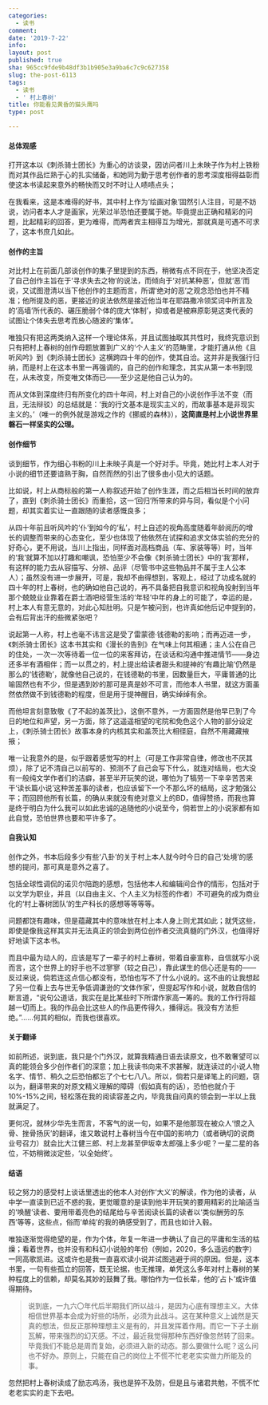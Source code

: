 ```yaml
---
categories:
  - 读书
comment: 
date: '2019-7-22'
info: 
layout: post
published: true
sha: 965cc9fde9b48df3b1b905e3a9ba6c7c9c627358
slug: the-post-6113
tags:
  - 读书
  - ' 村上春树'
title: 你能看见黄昏的猫头鹰吗
type: post

---
```




#### 总体观感
打开这本以《刺杀骑士团长》为重心的访谈录，因访问者川上未映子作为村上铁粉而对其作品烂熟于心的扎实储备，和她同为勤于思考创作者的思考深度相得益彰而使这本书读起来意外的畅快而又时不时让人啧啧点头；

在我看来，这是本难得的好书，其中村上作为‘绘画对象’固然引人注目，可是不妨说，访问者本人才是画家，光荣过半恐怕还要属于她。毕竟提出正确和精彩的问题，比起精彩的回答，更为难得，而两者宾主相得互为增光，那就真是可遇不可求了，这本书庶几如此。

#### 创作的主旨

对比村上在前面几部谈创作的集子里提到的东西，稍微有点不同在于，他坚决否定了自己创作主旨在于‘寻求失去之物’的说法，而倾向于‘对抗某种恶’，但就‘恶’而说，又试图澄清以当下他创作的主题而言，所谓‘绝对的恶’之观念恐怕也并不精准；他所提及的恶，更接近的说法依然是接近他当年在耶路撒冷领奖词中所言及的‘高墙’所代表的、碾压脆弱个体的庞大‘体制’，抑或者是被麻原彰晃这类代表的试图让个体失去思考而放心随波的‘集体’。

唯独只有把这两类纳入这样一个理论体系，并且试图抽取其共性时，我终究意识到只有把村上春树的创作母题放置到广义的‘个人主义’的范畴里，才能打通从他《且听风吟》到《刺杀骑士团长》这横跨四十年的创作，使其自洽。这并非是我强行归纳，而是村上在这本书里一再强调的，自己的创作和理念，其实从第一本书到现在，从未改变，所变唯文体而已——至少这是他自己认为的。

而从文体到深度终归有所变化的四十年间，村上对自己的小说创作手法不变（而且，无法辩驳）的总结就是：‘我的行文基本是现实主义的，而故事基本是非现实主义的。’（唯一的例外就是游戏之作的《挪威的森林》），**这简直是村上小说世界里磐石一样坚实的公理。**  

#### 创作细节 

谈到细节，作为细心书粉的川上未映子真是一个好对手。毕竟，她比村上本人对于小说的细节还要谙熟于胸，自然而然的引出了很多由小见大的话题。

比如说，村上从商标般的第一人称叙述开始了创作生涯，而之后相当长时间的放弃了，直到《刺杀骑士团长》而重拾，这一‘回归’所带来的异与同，看似是个小问题，却其实着实让一直跟随的读者感慨良多；

从四十年前且听风吟的‘仆’到如今的‘私’，村上自述的视角高度随着年龄阅历的增长的调整而带来的心态变化，至少也体现了他依然在试探和追求文体实验的充分的好奇心，更不用说，当川上指出，同样面对高档商品（车、家装等等）时，当年的‘我’就算不加以打趣和嘲讽，恐怕至少不会像《刺杀骑士团长》中的‘我’那样，有这样的能力去从容描写、分辨、品评（尽管书中这些物品并不属于主人公本人）；虽然没有进一步展开，可是，我却不由得想到，客观上，经过了功成名就的四十年的村上春树，也的确如他自己说的，再不具备把自我意识和视角投射到当年那个兢兢业业靠着在爵士酒吧经营生活的‘年轻’中年的身上的可能了，幸运的是，村上本人有意无意的，对此心知肚明。只是乍被问到，也许真如他后记中提到的，会有后背出汗的些微紧张吧？

说起第一人称，村上也毫不讳言这是受了雷蒙德·钱德勒的影响；而再迈进一步，《刺杀骑士团长》这本书其实和《漫长的告别》在气味上何其相通；主人公在自己的住处，一次一次等待着一位一位的来客拜访，在谈话和沟通中推进情节——身边还多半有酒相伴；而一以贯之的，村上提出给读者甜头和提神的‘有趣比喻’仍然是那么的‘钱德勒’，就像他自己说的，在钱德勒的书里，因数量巨大，平庸普通的比喻固然也有不少，但是遇到妙的那可是真是妙不可言，而他本人书里，就这方面虽然依然做不到钱德勒的程度，但是用于提神醒目，确实绰绰有余。

而他坦言刻意致敬《了不起的盖茨比》，这倒不意外，一方面固然是他早已到了今日的地位和声望，另一方面，除了这遥遥相望的宅院和免色这个人物的部分设定上，《刺杀骑士团长》故事本身的内核其实和盖茨比大相径庭，自然不用藏藏掖掖；

唯一让我意外的是，似乎跟着感觉写的村上（可是工作非常自律，修改也不厌其烦），除了记不清自己以前写的、预测不了自己会写下什么，就连对结局，也大没有一般纯文学作者们的洁癖，甚至半开玩笑的说，哪怕为了犒劳一下辛辛苦苦来干‘读长篇小说’这种苦差事的读者，也应该留下一个不那么坏的结局，这才勉强公平；而回顾他所有长篇，的确从来就没有绝对意义上的BD，值得赞扬，而我也算是终于明白为什么我可以如此忠诚的追随他的小说至今，倘若世上的小说家都有如此自觉，恐怕世界也要和平许多了。


#### 自我认知

创作之外，书本后段多少有些‘八卦’的关于村上本人就今时今日的自己‘处境’的感想的提问，那可真是意外之喜了。

包括全球性调侃的诺贝尔陪跑的感想，包括他本人和编辑间合作的情形，包括对于以文学为职业，并且（以自由主义、个人主义为标签的作者）不可避免的成为商业化的‘村上春树团队’的生产科长的感想等等等等。

问题都饶有趣味，但是蕴藏其中的意味放在村上本人身上则尤其如此；就凭这些，即使是像我这样其实并无法真正的领会到两位创作者交流真髓的门外汉，也值得好好地读下这本书。

而且中最为动人的，应该是写了一辈子的村上春树，带着自豪宣称，自信就写小说而言，这个世界上的好手也不过寥寥（较之自己），靠此谋生的信心还是有的——反过来说，倘若连这点信心都没有，恐怕也写不了什么小说的。这不由的让我想起了另一位看上去与世无争低调谦逊的‘文体作家’，但提起写作和小说，就敢自信的断言道，“说句公道话，我实在是比某些时下所谓作家高一筹的。我的工作行将超越一切而上。我的作品会比这些人的作品更传得久，播得远。我没有方法拒绝。”……何其的相似，而我也很喜欢。


#### 关于翻译

如前所述，说到底，我只是个门外汉，就算我精通日语去读原文，也不敢奢望可以真的能领会多少创作者们的深意；加上我读书向来不求甚解，就连读过的小说人物名字、情节、稍久之后恐怕都忘了个七七八八。所以，倘若只是译笔上的问题，窃以为，翻译带来的对原文精义理解的障碍（假如真有的话），恐怕也就介于10%-15%之间，轻松落在我的阅读容差之内，毕竟我自问真的领会到一半以上我就满足了。

更何况，就林少华先生而言，不客气的说一句，如果不是他那现在被众人‘恨之入骨、挫骨扬灰’的翻译，谁又敢说村上春树当今在中国的影响力（或者确切的说商业号召力）就会比大江健三郎、村上龙甚至伊坂幸太郎强上多少呢？一星二星的各位，不妨稍微淡定些，‘以全始终’。


#### 结语

较之努力的感受村上谈话里透出的他本人对创作‘大义’的解读，作为他的读者，从中学一直读到已近不惑的我，更觉暖意的是读到他半开玩笑的要用精彩的比喻适当的‘唤醒’读者、要用带着亮色的结尾给与辛苦阅读长篇的读者以‘类似酬劳的东西’等等，这些点，俗而‘单纯’的我的确感受到了，而且也如计入毂。

唯独逐渐觉得绝望的是，作为个体，年复一年进一步确认了自己的平庸和生活的枯燥；看着世界，也并没有和科幻小说般的年份（例如，2020，多么遥远的数字）一同高歌凯进。这或许也是我一直喜欢读小说并试图逃避于间的原因。但是，这本书里，一句有些孤立的回答，既无论据，也无推理，单凭这么多年对村上春树的某种程度上的信赖，却莫名其妙的鼓舞了我。哪怕作为一位长辈，他的‘占卜’或许值得期待。

> 说到底，一九六〇年代后半期我们所以战斗，是因为心底有理想主义。大体相信世界基本会成为好些的场所，必须为此战斗。这在某种意义上诚然是天真的想法，但反正那种理想主义是有的，并且发挥着作用。而它一下子土崩瓦解，带来强烈的幻灭感。不过，最近我觉得那种东西好像忽然转了回来。毕竟我们不能总是周而复始，必须进入新的动态。那么要做什么呢？这么问也不好办。原则上，只能在自己的岗位上不慌不忙老老实实做力所能及的事。

忽然把村上春树读成了励志鸡汤，我也是猝不及防，但是且与诸君共勉，不慌不忙老老实实的走下去吧。





